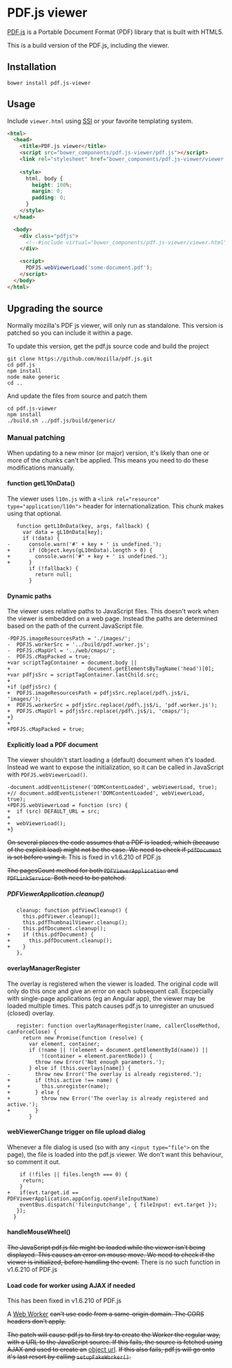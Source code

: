 # PDF.js viewer

[PDF.js](https://mozilla.github.io/pdf.js/) is a Portable Document Format (PDF) library that is built with HTML5.

This is a build version of the PDF.js, including the viewer.


## Installation

    bower install pdf.js-viewer

## Usage

Include `viewer.html` using [SSI](http://httpd.apache.org/docs/2.4/howto/ssi.html) or your favorite templating system.

```html
<html>
  <head>
    <title>PDF.js viewer</title>
    <script src="bower_components/pdf.js-viewer/pdf.js"></script>
    <link rel="stylesheet" href="bower_components/pdf.js-viewer/viewer.css">
    
    <style>
      html, body {
        height: 100%;
        margin: 0;
        padding: 0;
      }
    </style>
  </head>

  <body>
    <div class="pdfjs">
      <!--#include virtual="bower_components/pdf.js-viewer/viewer.html" --> 
    </div>

    <script>
      PDFJS.webViewerLoad('some-document.pdf');
    </script>
  </body>
</html>
```

## Upgrading the source

Normally mozilla's PDF js viewer, will only run as standalone. This version is patched so you can include it within a
page.

To update this version, get the pdf.js source code and build the project

    git clone https://github.com/mozilla/pdf.js.git
    cd pdf.js
    npm install
    node make generic
    cd ..

And update the files from source and patch them

    cd pdf.js-viewer
    npm install
    ./build.sh ../pdf.js/build/generic/

### Manual patching

When updating to a new minor (or major) version, it's likely than one or more of the chunks can't be applied. This
means you need to do these modifications manually.


#### function getL10nData()

The viewer uses `l10n.js` with a `<link rel="resource" type="application/l10n">` header for internationalization. This
chunk makes using that optional.

       function getL10nData(key, args, fallback) {
         var data = gL10nData[key];
         if (!data) {
    -      console.warn('#' + key + ' is undefined.');
    +      if (Object.keys(gL10nData).length > 0) {
    +        console.warn('#' + key + ' is undefined.');
    +      }
           if (!fallback) {
             return null;
           }

#### Dynamic paths

The viewer uses relative paths to JavaScript files. This doesn't work when the viewer is embedded on a web page.
Instead the paths are determined based on the path of the current JavaScript file.

    -PDFJS.imageResourcesPath = './images/';
    -  PDFJS.workerSrc = '../build/pdf.worker.js';
    -  PDFJS.cMapUrl = '../web/cmaps/';
    -  PDFJS.cMapPacked = true;
    +var scriptTagContainer = document.body ||
    +                         document.getElementsByTagName('head')[0];
    +var pdfjsSrc = scriptTagContainer.lastChild.src;
    +
    +if (pdfjsSrc) {
    +  PDFJS.imageResourcesPath = pdfjsSrc.replace(/pdf\.js$/i, 'images/');
    +  PDFJS.workerSrc = pdfjsSrc.replace(/pdf\.js$/i, 'pdf.worker.js');
    +  PDFJS.cMapUrl = pdfjsSrc.replace(/pdf\.js$/i, 'cmaps/');
    +}
    +
    +PDFJS.cMapPacked = true;

#### Explicitly load a PDF document

The viewer shouldn't start loading a (default) document when it's loaded. Instead we want to expose the initialization,
so it can be called in JavaScript with `PDFJS.webViewerLoad()`.

    -document.addEventListener('DOMContentLoaded', webViewerLoad, true);
    +// document.addEventListener('DOMContentLoaded', webViewerLoad, true);
    +PDFJS.webViewerLoad = function (src) {
    +  if (src) DEFAULT_URL = src;
    +
    +  webViewerLoad();
    +}

~~On several places the code assumes that a PDF is loaded, which (because of the explicit load) might not be the case. We
need to check if `pdfDocument` is set before using it.~~ This is fixed in v1.6.210 of PDF.js

~~The pagesCount method for both `PDFViewerApplication` and `PDFLinkService`. Both need to be patched.~~

##### PDFViewerApplication.cleanup()

       cleanup: function pdfViewCleanup() {
         this.pdfViewer.cleanup();
         this.pdfThumbnailViewer.cleanup();
    -    this.pdfDocument.cleanup();
    +    if (this.pdfDocument) {
    +      this.pdfDocument.cleanup();
    +    }
       },

#### overlayManagerRegister

The overlay is registered when the viewer is loaded. The original code will only do this once and give an error on each
subsequent call. Escpecially with single-page applications (eg an Angular app), the viewer may be loaded multiple times.
This patch causes pdf.js to unregister an unusued (closed) overlay.

       register: function overlayManagerRegister(name, callerCloseMethod, canForceClose) {
         return new Promise(function (resolve) {
           var element, container;
           if (!name || !(element = document.getElementById(name)) ||
               !(container = element.parentNode)) {
             throw new Error('Not enough parameters.');
           } else if (this.overlays[name]) {
    -        throw new Error('The overlay is already registered.');
    +        if (this.active !== name) {
    +          this.unregister(name);
    +        } else {
    +          throw new Error('The overlay is already registered and active.');
    +        }
           }

#### webViewerChange trigger on file upload dialog

Whenever a file dialog is used (so with any `<input type="file">` on the page), the file is loaded into the pdf.js
viewer. We don't want this behaviour, so comment it out.

        if (!files || files.length === 0) {
         return;
        }
    +   if(evt.target.id == PDFViewerApplication.appConfig.openFileInputName)
        eventBus.dispatch('fileinputchange', { fileInput: evt.target });
       });
      }


#### handleMouseWheel()

~~The JavaScript pdf.js file might be loaded while the viewer isn't being displayed. This causes an error on mouse move.
We need to check if the viewer is initialized, before handling the event.~~ There is no such function in v1.6.210 of PDF.js

#### Load code for worker using AJAX if needed

This has been fixed in v1.6.210 of PDF.js

A [Web Worker](https://developer.mozilla.org/en-US/docs/Web/API/Web_Workers_API/Using_web_workers) ~~can't use code from
a same-origin domain. The CORS headers don't apply.~~

~~The patch will cause pdf.js to first try to create the Worker the regular way, with a URL to the JavaScript source. If
this fails, the source is fetched using AJAX and used to create an~~
[object url](https://developer.mozilla.org/en-US/docs/Web/API/URL/createObjectURL). ~~If this also fails, pdf.js will go
onto it's last resort by calling `setupFakeWorker()`.~~
